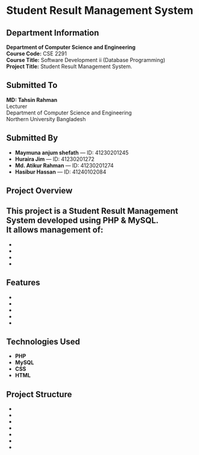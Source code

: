 # Student Result Management System


## Department Information
**Department of Computer Science and Engineering**  
**Course Code:** CSE 2291  
**Course Title:** Software Development ii (Database Programming)  
**Project Title:** Student Result Management System.  


## Submitted To
**MD: Tahsin Rahman**  
Lecturer  
Department of Computer Science and Engineering  
Northern University Bangladesh  


## Submitted By
- **Maymuna anjum shefath** — ID: 41230201245
- **Huraira Jim** — ID: 41230201272  
- **Md. Atikur Rahman** — ID: 41230201274
- **Hasibur Hassan** — ID: 41240102084



## Project Overview
This project is a **Student Result Management System** developed using **PHP & MySQL**.  
It allows management of:
- 
- 
- 
- 
- 


## Features
- 
- 
- 
- 
- 


## Technologies Used
- **PHP**
- **MySQL**
- **CSS**
- **HTML**


## Project Structure
-
-
-
-
-
-
-

